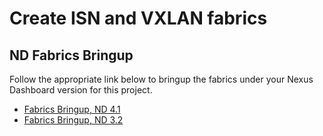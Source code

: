 # Create ISN and VXLAN fabrics

## ND Fabrics Bringup

Follow the appropriate link below to bringup the fabrics under your Nexus Dashboard version for this project.

- [Fabrics Bringup, ND 4.1](./nd4_fabrics_bringup.md)
- [Fabrics Bringup, ND 3.2](./nd3_fabrics_bringup.md)
